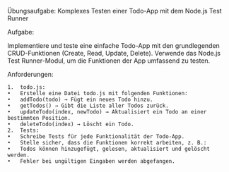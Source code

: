 Übungsaufgabe: Komplexes Testen einer Todo-App mit dem Node.js Test Runner

Aufgabe:

Implementiere und teste eine einfache Todo-App mit den grundlegenden CRUD-Funktionen (Create, Read, Update, Delete). Verwende das Node.js Test Runner-Modul, um die Funktionen der App umfassend zu testen.

Anforderungen:

	1.	todo.js:
	•	Erstelle eine Datei todo.js mit folgenden Funktionen:
	•	addTodo(todo) → Fügt ein neues Todo hinzu.
	•	getTodos() → Gibt die Liste aller Todos zurück.
	•	updateTodo(index, newTodo) → Aktualisiert ein Todo an einer bestimmten Position.
	•	deleteTodo(index) → Löscht ein Todo.
	2.	Tests:
	•	Schreibe Tests für jede Funktionalität der Todo-App.
	•	Stelle sicher, dass die Funktionen korrekt arbeiten, z. B.:
	•	Todos können hinzugefügt, gelesen, aktualisiert und gelöscht werden.
	•	Fehler bei ungültigen Eingaben werden abgefangen.